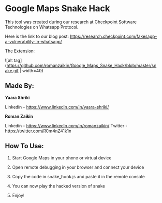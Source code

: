 # Google Maps Snake Hack

This tool was created during our research at Checkpoint Software Technologies on Whatsapp Protocol.

Here is the link to our blog post: https://research.checkpoint.com/fakesapp-a-vulnerability-in-whatsapp/

The Extension:

![alt tag](https://github.com/romanzaikin/Google_Maps_Snake_Hack/blob/master/snake.gif | width=40)


Made By:
---------------

__Yaara Shriki__

Linkedin - https://www.linkedin.com/in/yaara-shriki/ 


__Roman Zaikin__

Linkedin - https://www.linkedin.com/in/romanzaikin/
Twitter -  https://twitter.com/R0m4nZ41k1n


How To Use:
---------------

1) Start Google Maps in your phone or virtual device

2) Open remote debugging in your browser and connect your device

3) Copy the code in snake_hook.js and paste it in the remote console

4) You can now play the hacked version of snake

5) Enjoy!


